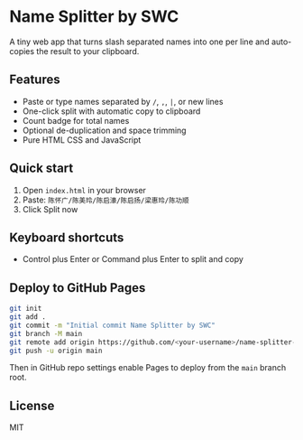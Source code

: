 # Name Splitter by SWC

A tiny web app that turns slash separated names into one per line and auto-copies the result to your clipboard.

## Features
- Paste or type names separated by `/`, `,`, `|`, or new lines
- One-click split with automatic copy to clipboard
- Count badge for total names
- Optional de-duplication and space trimming
- Pure HTML CSS and JavaScript

## Quick start
1. Open `index.html` in your browser
2. Paste: `陈怀广/陈美玲/陈启濠/陈启扬/梁惠玲/陈功顺`
3. Click Split now

## Keyboard shortcuts
- Control plus Enter or Command plus Enter to split and copy

## Deploy to GitHub Pages
```bash
git init
git add .
git commit -m "Initial commit Name Splitter by SWC"
git branch -M main
git remote add origin https://github.com/<your-username>/name-splitter-by-swc.git
git push -u origin main
```
Then in GitHub repo settings enable Pages to deploy from the `main` branch root.

## License
MIT
